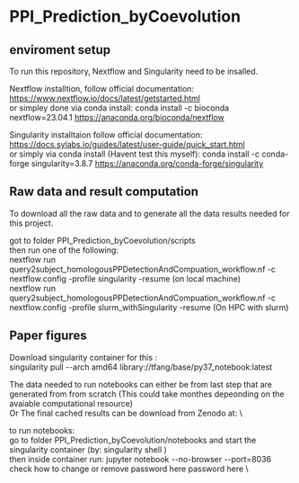 # PPI_Prediction_byCoevolution


## enviroment setup 
To run this repository, Nextflow and Singularity need to be insalled.

Nextflow installtion, follow official documentation:
https://www.nextflow.io/docs/latest/getstarted.html    \
or simpley done via conda install:  conda install -c bioconda nextflow=23.04.1
https://anaconda.org/bioconda/nextflow


Singularity installtaion follow official documentation:
https://docs.sylabs.io/guides/latest/user-guide/quick_start.html   \
or simply via conda install (Havent test this myself): conda install -c conda-forge singularity=3.8.7
https://anaconda.org/conda-forge/singularity

## Raw data and result computation 
To download all the raw data and to  generate all the data results needed for this project.

got to folder  PPI_Prediction_byCoevolution/scripts \
then run one of the following: \
nextflow run query2subject_homologousPPDetectionAndCompuation_workflow.nf  -c nextflow.config -profile singularity   -resume (on local machine) \
nextflow run query2subject_homologousPPDetectionAndCompuation_workflow.nf  -c nextflow.config -profile slurm_withSingularity  -resume (On HPC with slurm)

## Paper figures
Download singularity container for this :  \
singularity pull --arch amd64 library://tfang/base/py37_notebook:latest

The data needed to run notebooks can either be from last step that are generated from from scratch (This could take monthes depeonding on the avaiable computational resource) \
Or The final cached results can be download from Zenodo at: \

to run notebooks: \
go to folder PPI_Prediction_byCoevolution/notebooks and start the singularity container (by: singularity shell ) \
then inside container run:  jupyter notebook --no-browser --port=8036 \
check how to change or remove password here password here  \

